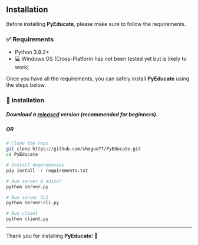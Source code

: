 ## Installation

Before installing **PyEducate**, please make sure to follow the requirements.


### ✅ Requirements
- Python 3.9.2+
- 💻 Windows OS (Cross-Platform has not been tested yet but is likely to work)

Once you have all the requirements, you can safely install **PyEducate** using the steps below.

### 🔧 Installation

##### Download a **[released](https://github.com/shegue77/PyEducate/releases)** version (recommended for beginners).

##### OR

```bash
# Clone the repo
git clone https://github.com/shegue77/PyEducate.git
cd PyEducate

# Install dependencies
pip install -r requirements.txt
```

```bash
# Run server & editor
python server.py
```

```bash
# Run server CLI
python server-cli.py
```

```bash
# Run client
python client.py
```

---

Thank you for installing **PyEducate**! 🚀